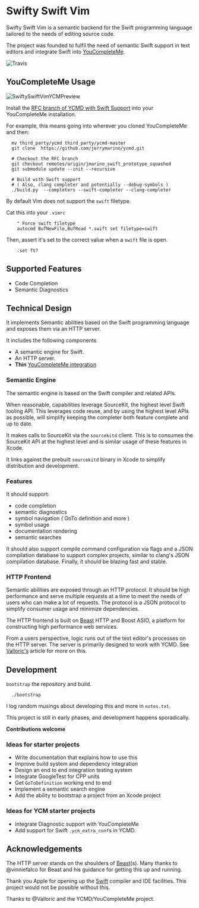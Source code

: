 # Swifty Swift Vim

Swifty Swift Vim is a semantic backend for the Swift programming language
tailored to the needs of editing source code.

The project was founded to fulfil the need of semantic Swift support in text editors and
integrate Swift into [YouCompleteMe](https://github.com/Valloric/YouCompleteMe/).

![Travis](https://travis-ci.org/jerrymarino/swiftyswiftvim.svg?branch=master)

## YouCompleteMe Usage

![SwiftySwiftVimYCMPreview](https://cloud.githubusercontent.com/assets/1245820/25786944/71ddaf52-3351-11e7-96d6-a32a714e35f6.gif)

Install the [RFC branch of YCMD with Swift Support](https://github.com/Valloric/ycmd/pull/487)
into your YouCompleteMe installation.

For example, this means going into wherever you cloned YouCompleteMe and then:

```
  mv third_party/ycmd third_party/ycmd-master
  git clone  https://github.com/jerrymarino/ycmd.git

  # Checkout the RFC branch 
  git checkout remotes/origin/jmarino_swift_prototype_squashed
  git submodule update --init --recursive

  # Build with Swift support
  # ( Also, clang completer and potentially --debug-symbols )
  ./build.py  --completers --swift-completer --clang-completer
```

By default Vim does not support the `swift` filetype.

Cat this into your `.vimrc`

```
    " Force swift filetype
    autocmd BufNewFile,BufRead *.swift set filetype=swift
```

Then, assert it's set to the correct value when a `swift` file is open.

```
    :set ft?
```

## Supported Features

- Code Completion
- Semantic Diagnostics

## Technical Design

It implements Semantic abilities based on the Swift programming language and
exposes them via an HTTP server.

It includes the following components

- A semantic engine for Swift.
- An HTTP server.
- **Thin** [YouCompleteMe integration](https://github.com/Valloric/ycmd/pull/487)

### Semantic Engine

The semantic engine is based on the Swift compiler and related APIs.

When reasonable, capabilities leverage SourceKit, the highest level Swift
tooling API. This leverages code reuse, and by using the highest level APIs as
possible, will simplify keeping the completer both feature complete and up to
date.

It makes calls to SourceKit via the `sourcekitd` client. This is to consumes
the SourceKit API at the highest level and is similar usage of these features in
Xcode.

It links against the prebuilt `sourcekitd` binary in Xcode to simplify
distribution and development.

### Features

It should support:
- code completion
- semantic diagnostics
- symbol navigation ( GoTo definition and more )
- symbol usage
- documentation rendering
- semantic searches

It should also support compile command configuration via flags and a JSON
compilation database to support complex projects, similar to clang's JSON
compilation database.  Finally, it should be blazing fast and stable.

### HTTP Frontend

Semantic abilities are exposed through an HTTP protocol. It should be high
performance and serve multiple requests at a time to meet the needs of users
who can make a lot of requests. The protocol is a JSON protocol to simplify
consumer usage and minimize dependencies.

The HTTP frontend is built on [Beast](https://github.com/vinniefalco/Beast)
HTTP and Boost ASIO, a platform for constructing high performance web services.

From a users perspective, logic runs out of the text editor's processes on the
HTTP server. The server is primarily designed to work with YCMD. See [Valloric's](https://val.markovic.io/articles/youcompleteme-as-a-server)
article for more on this.

## Development

`bootstrap` the repository and build.
```
  ./bootstrap
```

I log random musings about developing this and more in `notes.txt`.

This project is still in early phases, and development happens sporadically.

**Contributions welcome**

### Ideas for starter projects

- Write documentation that explains how to use this
- Improve build system and dependency integration
- Design an end to end integration testing system
- Integrate GoogleTest for CPP units
- Get `GoToDefinition` working end to end
- Implement a semantic search engine
- Add the ability to bootstrap a project from an Xcode project

### Ideas for YCM starter projects

- Integrate Diagnostic support with YouCompleteMe
- Add support for Swift `.ycm_extra_conf`s in YCMD.

## Acknowledgements 

The HTTP server stands on the shoulders of [Beast](https://github.com/vinniefalco/Beast)(s).
Many thanks to @vinniefalco for Beast and his guidance for getting this up and
running.

Thank you Apple for opening up the [Swift](https://github.com/apple/swift/) compiler and 
IDE facilities. This project would not be possible without this.

Thanks to @Valloric and the YCMD/YouCompleteMe project.


